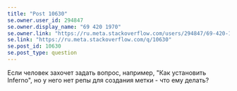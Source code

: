 ```yaml
---
title: "Post 10630"
se.owner.user_id: 294847
se.owner.display_name: "69 420 1970"
se.owner.link: "https://ru.meta.stackoverflow.com/users/294847/69-420-1970"
se.link: "https://ru.meta.stackoverflow.com/q/10630"
se.post_id: 10630
se.post_type: question
---
```

<p>Если человек захочет задать вопрос, например,  &quot;Как установить Inferno&quot;, но у него нет репы для создания метки -  что ему делать?</p>

